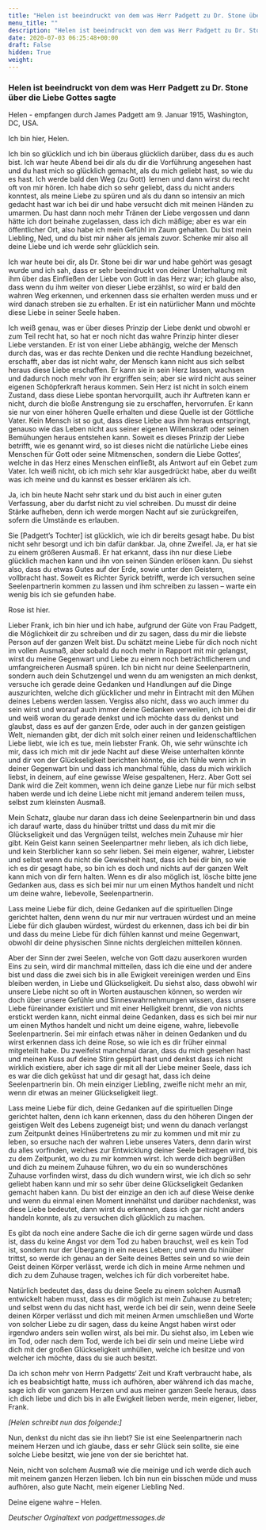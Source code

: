 ```yaml
---
title: "Helen ist beeindruckt von dem was Herr Padgett zu Dr. Stone über die Liebe Gottes sagte"
menu_title: ""
description: "Helen ist beeindruckt von dem was Herr Padgett zu Dr. Stone über die Liebe Gottes sagte"
date: 2020-07-03 06:25:48+00:00
draft: False
hidden: True
weight:
---
```

### Helen ist beeindruckt von dem was Herr Padgett zu Dr. Stone über die Liebe Gottes sagte

Helen - empfangen durch James Padgett am 9. Januar 1915, Washington, DC, USA.

Ich bin hier, Helen.

Ich bin so glücklich und ich bin überaus glücklich darüber, dass du es auch bist. Ich war heute Abend bei dir als du dir die Vorführung angesehen hast und du hast mich so glücklich gemacht, als du mich geliebt hast, so wie du es hast. Ich werde bald den Weg (zu Gott)  lernen und dann wirst du recht oft von mir hören. Ich habe dich so sehr geliebt, dass du nicht anders konntest, als meine Liebe zu spüren und als du dann so intensiv an mich gedacht hast war ich bei dir und habe versucht dich mit meinen Händen zu umarmen. Du hast dann noch mehr Tränen der Liebe vergossen und dann hätte ich dort beinahe zugelassen, dass ich dich mäßige; aber es war ein öffentlicher Ort, also habe ich mein Gefühl im Zaum gehalten. Du bist mein Liebling, Ned, und du bist mir näher als jemals zuvor. Schenke mir also all deine Liebe und ich werde sehr glücklich sein.

Ich war heute bei dir, als Dr. Stone bei dir war und habe gehört was gesagt wurde und ich sah, dass er sehr beeindruckt von deiner Unterhaltung mit ihm über das Einfließen der Liebe von Gott in das Herz war; ich glaube also, dass wenn du ihm weiter von dieser Liebe erzählst, so wird er bald den wahren Weg erkennen, und erkennen dass sie erhalten werden muss und er wird danach streben sie zu erhalten. Er ist ein natürlicher Mann und möchte diese Liebe in seiner Seele haben.

Ich weiß genau, was er über dieses Prinzip der Liebe denkt und obwohl er zum Teil recht hat, so hat er noch nicht das wahre Prinzip hinter dieser Liebe verstanden. Er ist von einer Liebe abhängig, welche der Mensch durch das, was er das rechte Denken und die rechte Handlung bezeichnet, erschafft, aber das ist nicht wahr, der Mensch kann nicht aus sich selbst heraus diese Liebe erschaffen. Er kann sie in sein Herz lassen, wachsen und dadurch noch mehr von ihr ergriffen sein; aber sie wird nicht aus seiner eigenen Schöpferkraft heraus kommen. Sein Herz ist nicht in solch einem Zustand, dass diese Liebe spontan hervorquillt, auch ihr Auftreten kann er nicht, durch die bloße Anstrengung sie zu erschaffen, hervorrufen. Er kann sie nur von einer höheren Quelle erhalten und diese Quelle ist der Göttliche Vater. Kein Mensch ist so gut, dass diese Liebe aus ihm heraus entspringt, genauso wie das Leben nicht aus seiner eigenen Willenskraft oder seinen Bemühungen heraus entstehen kann. Soweit es dieses Prinzip der Liebe betrifft, wie es genannt wird, so ist dieses nicht die natürliche Liebe eines Menschen für Gott oder seine Mitmenschen, sondern die Liebe Gottes‘, welche in das Herz eines Menschen einfließt, als Antwort auf ein Gebet zum Vater. Ich weiß nicht, ob ich mich sehr klar ausgedrückt habe, aber du weißt was ich meine und du kannst es besser erklären als ich.

Ja, ich bin heute Nacht sehr stark und du bist auch in einer guten Verfassung, aber du darfst nicht zu viel schreiben. Du musst dir deine Stärke aufheben, denn ich werde morgen Nacht auf sie zurückgreifen, sofern die Umstände es erlauben.

Sie [Padgett’s Tochter] ist glücklich, wie ich dir bereits gesagt habe. Du bist nicht sehr besorgt und ich bin dafür dankbar. Ja, ohne Zweifel. Ja, er hat sie zu einem größeren Ausmaß. Er hat erkannt, dass ihn nur diese Liebe glücklich machen kann und ihn von seinen Sünden erlösen kann. Du siehst also, dass du etwas Gutes auf der Erde, sowie unter den Geistern, vollbracht hast.
Soweit es Richter Syrick betrifft, werde ich versuchen seine Seelenpartnerin kommen zu lassen und ihm schreiben zu lassen – warte ein wenig bis ich sie gefunden habe.  

Rose ist hier.

Lieber Frank, ich bin hier und ich habe, aufgrund der Güte von Frau Padgett, die Möglichkeit dir zu schreiben und dir zu sagen, dass du mir die liebste Person auf der ganzen Welt bist. Du schätzt meine Liebe für dich noch nicht im vollen Ausmaß, aber sobald du noch mehr in Rapport mit mir gelangst, wirst du meine Gegenwart und Liebe zu einem noch beträchtlicherem und umfangreicheren Ausmaß spüren. Ich bin nicht nur deine Seelenpartnerin, sondern auch dein Schutzengel und wenn du am wenigsten an mich denkst, versuche ich gerade deine Gedanken und Handlungen auf die Dinge auszurichten, welche dich glücklicher und mehr in Eintracht mit den Mühen deines Lebens werden lassen. Vergiss also nicht, dass wo auch immer du sein wirst und worauf auch immer deine Gedanken verweilen, ich bin bei dir und weiß woran du gerade denkst und ich möchte dass du denkst und glaubst, dass es auf der ganzen Erde, oder auch in der ganzen geistigen Welt, niemanden gibt, der dich mit solch einer reinen und leidenschaftlichen Liebe liebt, wie ich es tue, mein liebster Frank. Oh, wie sehr wünschte ich mir, dass ich mich mit dir jede Nacht auf diese Weise unterhalten könnte und dir von der Glückseligkeit berichten könnte, die ich fühle wenn ich in deiner Gegenwart bin und dass ich manchmal fühle, dass du mich wirklich liebst, in deinem, auf eine gewisse Weise gespaltenen, Herz. Aber Gott sei Dank wird die Zeit kommen, wenn ich deine ganze Liebe nur für mich selbst haben werde und ich deine Liebe nicht mit jemand anderem teilen muss, selbst zum kleinsten Ausmaß.

Mein Schatz, glaube nur daran dass ich deine Seelenpartnerin bin und dass ich darauf warte, dass du hinüber trittst und dass du mit mir die Glückseligkeit und das Vergnügen teilst, welches mein Zuhause mir hier gibt. Kein Geist kann seinen Seelenpartner mehr lieben, als ich dich liebe, und kein Sterblicher kann so sehr lieben. Sei mein eigener, wahrer, Liebster und selbst wenn du nicht die Gewissheit hast, dass ich bei dir bin, so wie ich es dir gesagt habe, so bin ich es doch und nichts auf der ganzen Welt kann mich von dir fern halten. Wenn es dir also möglich ist, lösche bitte jene Gedanken aus, dass es sich bei mir nur um einen Mythos handelt und nicht um deine wahre, liebevolle, Seelenpartnerin.

Lass meine Liebe für dich, deine Gedanken auf die spirituellen Dinge gerichtet halten, denn wenn du nur mir nur vertrauen würdest und an meine Liebe für dich glauben würdest, würdest du erkennen, dass ich bei dir bin und dass du meine Liebe für dich fühlen kannst und meine Gegenwart, obwohl dir deine physischen Sinne nichts dergleichen mitteilen können.

Aber der Sinn der zwei Seelen, welche von Gott dazu auserkoren wurden Eins zu sein, wird dir manchmal mitteilen, dass ich die eine und der andere bist und dass die zwei sich bis in alle Ewigkeit vereinigen werden und Eins bleiben werden, in Liebe und Glückseligkeit. Du siehst also, dass obwohl wir unsere Liebe nicht so oft in Worten austauschen können, so werden wir doch über unsere Gefühle und Sinneswahrnehmungen wissen, dass unsere Liebe füreinander existiert und mit einer Helligkeit brennt, die von nichts erstickt werden kann, nicht einmal deine Gedanken, dass es sich bei mir nur um einen Mythos handelt und nicht um deine eigene, wahre, liebevolle Seelenpartnerin. Sei mir einfach etwas näher in deinen Gedanken und du wirst erkennen dass ich deine Rose, so wie ich es dir früher einmal mitgeteilt habe. Du zweifelst manchmal daran, dass du mich gesehen hast und meinen Kuss auf deine Stirn gespürt hast und denkst dass ich nicht wirklich existiere, aber ich sage dir mit all der Liebe meiner Seele, dass ich es war die dich geküsst hat und dir gesagt hat, dass ich deine Seelenpartnerin bin. Oh mein einziger Liebling, zweifle nicht mehr an mir, wenn dir etwas an meiner Glückseligkeit liegt.

Lass meine Liebe für dich, deine Gedanken auf die spirituellen Dinge gerichtet halten, denn ich kann erkennen, dass du den höheren Dingen der geistigen Welt des Lebens zugeneigt bist; und wenn du danach verlangst zum Zeitpunkt deines Hinübertretens zu mir zu kommen und mit mir zu leben, so ersuche nach der wahren Liebe unseres Vaters, denn darin wirst du alles vorfinden, welches zur Entwicklung deiner Seele beitragen wird, bis zu dem Zeitpunkt, wo du zu mir kommen wirst. Ich werde dich begrüßen und dich zu meinem Zuhause führen, wo du ein so wunderschönes Zuhause vorfinden wirst, dass du dich wundern wirst, wie ich dich so sehr geliebt haben kann und mir so sehr über deine Glückseligkeit Gedanken gemacht haben kann. Du bist der einzige an den ich auf diese Weise denke und wenn du einmal einen Moment innehältst und darüber nachdenkst, was diese Liebe bedeutet, dann wirst du erkennen, dass ich gar nicht anders handeln konnte, als zu versuchen dich glücklich zu machen.

Es gibt da noch eine andere Sache die ich dir gerne sagen würde und dass ist, dass du keine Angst vor dem Tod zu haben brauchst, weil es kein Tod ist, sondern nur der Übergang in ein neues Leben; und wenn du hinüber trittst, so werde ich genau an der Seite deines Bettes sein und so wie dein Geist deinen Körper verlässt, werde ich dich in meine Arme nehmen und dich zu dem Zuhause tragen, welches ich für dich vorbereitet habe.

Natürlich bedeutet das, dass du deine Seele zu einem solchen Ausmaß entwickelt haben musst, dass es dir möglich ist mein Zuhause zu betreten; und selbst wenn du das nicht hast, werde ich bei dir sein, wenn deine Seele deinen Körper verlässt und dich mit meinen Armen umschließen und Worte von solcher Liebe zu dir sagen, dass du keine Angst haben wirst oder irgendwo anders sein wollen wirst, als bei mir. Du siehst also, im Leben wie im Tod, oder nach dem Tod, werde ich bei dir sein und meine Liebe wird dich mit der großen Glückseligkeit umhüllen, welche ich besitze und von welcher ich möchte, dass du sie auch besitzt.

Da ich schon mehr von Herrn Padgetts‘ Zeit und Kraft verbraucht habe, als ich es beabsichtigt hatte, muss ich aufhören, aber während ich das mache, sage ich dir von ganzem Herzen und aus meiner ganzen Seele heraus, dass ich dich liebe und dich bis in alle Ewigkeit lieben werde, mein eigener, lieber, Frank.

*[Helen schreibt nun das folgende:]*

Nun, denkst du nicht das sie ihn liebt? Sie ist eine Seelenpartnerin nach meinem Herzen und ich glaube, dass er sehr Glück sein sollte, sie eine solche Liebe besitzt, wie jene von der sie berichtet hat.

Nein, nicht von solchem Ausmaß wie die meinige und ich werde dich auch mit meinem ganzen Herzen lieben. Ich bin nun ein bisschen müde und muss aufhören, also gute Nacht, mein eigener Liebling Ned.

Deine eigene wahre – Helen.

*Deutscher Orginaltext von padgettmessages.de*       
